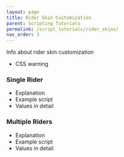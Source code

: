 ```yaml
---
layout: page
title: Rider Skin Customization
parent: Scripting Tutorials
permalink: /script_tutorials/rider_skins/
nav_order: 3
---
```


Info about rider skin customization

- CSS warning

### Single Rider
- Explanation
- Example script
- Values in detail

### Multiple Riders
- Explanation
- Example script
- Values in detail
